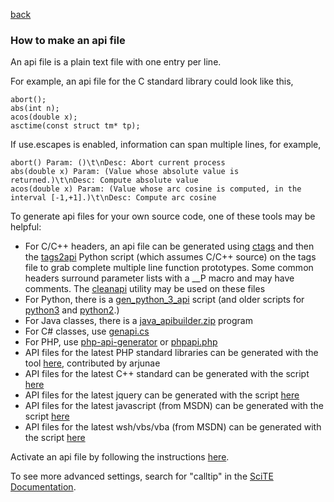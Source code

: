 
[back](api_files.md) 

<a name="how_to_make_api"></a>
### How to make an api file

An api file is a plain text file with one entry per line.

For example, an api file for the C standard library could look like this,

```
abort();
abs(int n);
acos(double x);
asctime(const struct tm* tp);
```

If use.escapes is enabled, information can span multiple lines, for example,

```
abort() Param: ()\t\nDesc: Abort current process
abs(double x) Param: (Value whose absolute value is returned.)\t\nDesc: Compute absolute value
acos(double x) Param: (Value whose arc cosine is computed, in the interval [-1,+1].)\t\nDesc: Compute arc cosine
```

To generate api files for your own source code, one of these tools may be helpful:

* For C/C++ headers, an api file can be generated using [ctags](http://ctags.sourceforge.net/) and then the [tags2api](https://raw.githubusercontent.com/moltenform/scite-files/master/files/files/api_files_gen/tags2api.py) Python script (which assumes C/C++ source) on the tags file to grab complete multiple line function prototypes. Some common headers surround parameter lists with a __P macro and may have comments. The [cleanapi](https://raw.githubusercontent.com/moltenform/scite-files/master/files/files/api_files_gen/cleanapi.cc) utility may be used on these files
* For Python, there is a [gen_python_3_api](https://raw.githubusercontent.com/moltenform/scite-files/master/files/files/api_files_gen/mpheath_gen_python_3_api.py) script (and older scripts for [python3](https://raw.githubusercontent.com/moltenform/scite-files/master/files/files/api_files_gen/gen_python_3_api.py) and [python2](https://raw.githubusercontent.com/moltenform/scite-files/master/files/files/api_files_gen/gen_python_2_api.py).)
* For Java classes, there is a [java_apibuilder.zip](https://raw.githubusercontent.com/moltenform/scite-files/master/files/files/api_files_gen/java_apibuilder.zip) program
* For C# classes, use [genapi.cs](https://raw.githubusercontent.com/moltenform/scite-files/master/files/files/api_files_gen/gen_csgenapi.zip)
* For PHP, use [php-api-generator](https://raw.githubusercontent.com/moltenform/scite-files/master/files/files/api_files_gen/gen_php-api-generator.zip) or [phpapi.php](https://raw.githubusercontent.com/moltenform/scite-files/master/files/files/api_files_gen/phpapi.php.txt)
* API files for the latest PHP standard libraries can be generated with the tool [here](https://raw.githubusercontent.com/moltenform/scite-files/master/files/files/api_files_gen/gen_php-from-online-docs.zip), contributed by arjunae
* API files for the latest C++ standard can be generated with the script [here](https://raw.githubusercontent.com/moltenform/scite-files/master/files/files/api_files_gen/gen_cpp_cplusplusdotcom.zip)
* API files for the latest jquery can be generated with the script [here](https://raw.githubusercontent.com/moltenform/scite-files/master/files/files/api_files_gen/gen_jquery.zip)
* API files for the latest javascript (from MSDN) can be generated with the script [here](https://raw.githubusercontent.com/moltenform/scite-files/master/files/files/api_files_gen/gen_msdn_javascript.zip)
* API files for the latest wsh/vbs/vba (from MSDN) can be generated with the script [here](https://raw.githubusercontent.com/moltenform/scite-files/master/files/files/api_files_gen/gen_msdn_wsh_vba.zip)

Activate an api file by following the instructions [here](api_files_howto_install_api.md).

To see more advanced settings, search for "calltip" in the [SciTE Documentation](http://www.scintilla.org/SciTEDoc.html).
